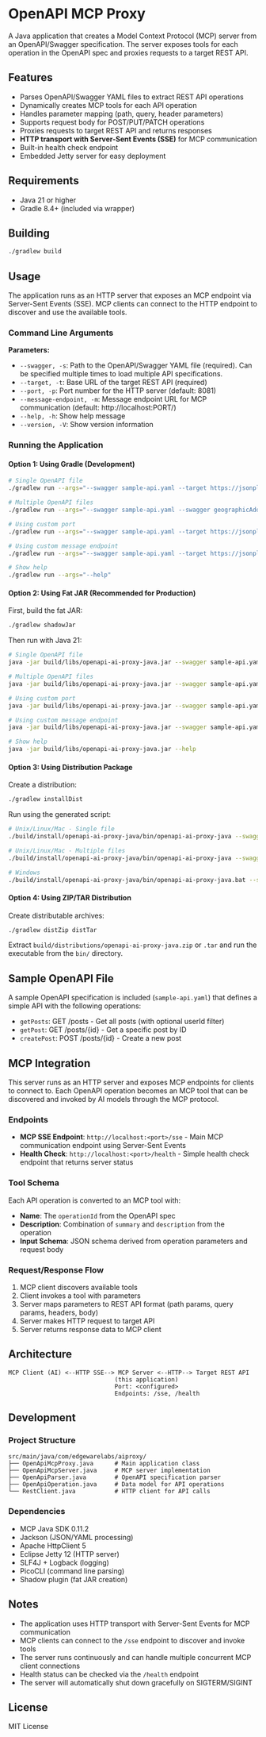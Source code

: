 # OpenAPI MCP Proxy

A Java application that creates a Model Context Protocol (MCP) server from an OpenAPI/Swagger specification. The server exposes tools for each operation in the OpenAPI spec and proxies requests to a target REST API.

## Features

- Parses OpenAPI/Swagger YAML files to extract REST API operations
- Dynamically creates MCP tools for each API operation
- Handles parameter mapping (path, query, header parameters)
- Supports request body for POST/PUT/PATCH operations
- Proxies requests to target REST API and returns responses
- **HTTP transport with Server-Sent Events (SSE)** for MCP communication
- Built-in health check endpoint
- Embedded Jetty server for easy deployment

## Requirements

- Java 21 or higher
- Gradle 8.4+ (included via wrapper)

## Building

```bash
./gradlew build
```

## Usage

The application runs as an HTTP server that exposes an MCP endpoint via Server-Sent Events (SSE). MCP clients can connect to the HTTP endpoint to discover and use the available tools.

### Command Line Arguments

**Parameters:**
- `--swagger, -s`: Path to the OpenAPI/Swagger YAML file (required). Can be specified multiple times to load multiple API specifications.
- `--target, -t`: Base URL of the target REST API (required) 
- `--port, -p`: Port number for the HTTP server (default: 8081)
- `--message-endpoint, -m`: Message endpoint URL for MCP communication (default: http://localhost:PORT/)
- `--help, -h`: Show help message
- `--version, -V`: Show version information

### Running the Application

#### Option 1: Using Gradle (Development)

```bash
# Single OpenAPI file
./gradlew run --args="--swagger sample-api.yaml --target https://jsonplaceholder.typicode.com"

# Multiple OpenAPI files
./gradlew run --args="--swagger sample-api.yaml --swagger geographicAddressManagement.api.yaml --target https://jsonplaceholder.typicode.com"

# Using custom port
./gradlew run --args="--swagger sample-api.yaml --target https://jsonplaceholder.typicode.com --port 9090"

# Using custom message endpoint
./gradlew run --args="--swagger sample-api.yaml --target https://jsonplaceholder.typicode.com --message-endpoint https://example.com/mcp/"

# Show help
./gradlew run --args="--help"
```

#### Option 2: Using Fat JAR (Recommended for Production)

First, build the fat JAR:
```bash
./gradlew shadowJar
```

Then run with Java 21:
```bash
# Single OpenAPI file
java -jar build/libs/openapi-ai-proxy-java.jar --swagger sample-api.yaml --target https://jsonplaceholder.typicode.com

# Multiple OpenAPI files
java -jar build/libs/openapi-ai-proxy-java.jar --swagger sample-api.yaml --swagger geographicAddressManagement.api.yaml --target https://jsonplaceholder.typicode.com

# Using custom port
java -jar build/libs/openapi-ai-proxy-java.jar --swagger sample-api.yaml --target https://jsonplaceholder.typicode.com --port 9090

# Using custom message endpoint
java -jar build/libs/openapi-ai-proxy-java.jar --swagger sample-api.yaml --target https://jsonplaceholder.typicode.com --message-endpoint https://example.com/mcp/

# Show help
java -jar build/libs/openapi-ai-proxy-java.jar --help
```

#### Option 3: Using Distribution Package

Create a distribution:
```bash
./gradlew installDist
```

Run using the generated script:
```bash
# Unix/Linux/Mac - Single file
./build/install/openapi-ai-proxy-java/bin/openapi-ai-proxy-java --swagger sample-api.yaml --target https://jsonplaceholder.typicode.com

# Unix/Linux/Mac - Multiple files
./build/install/openapi-ai-proxy-java/bin/openapi-ai-proxy-java --swagger sample-api.yaml --swagger geographicAddressManagement.api.yaml --target https://jsonplaceholder.typicode.com

# Windows
./build/install/openapi-ai-proxy-java/bin/openapi-ai-proxy-java.bat --swagger sample-api.yaml --target https://jsonplaceholder.typicode.com
```

#### Option 4: Using ZIP/TAR Distribution

Create distributable archives:
```bash
./gradlew distZip distTar
```

Extract `build/distributions/openapi-ai-proxy-java.zip` or `.tar` and run the executable from the `bin/` directory.

## Sample OpenAPI File

A sample OpenAPI specification is included (`sample-api.yaml`) that defines a simple API with the following operations:

- `getPosts`: GET /posts - Get all posts (with optional userId filter)
- `getPost`: GET /posts/{id} - Get a specific post by ID
- `createPost`: POST /posts/{id} - Create a new post

## MCP Integration

This server runs as an HTTP server and exposes MCP endpoints for clients to connect to. Each OpenAPI operation becomes an MCP tool that can be discovered and invoked by AI models through the MCP protocol.

### Endpoints

- **MCP SSE Endpoint**: `http://localhost:<port>/sse` - Main MCP communication endpoint using Server-Sent Events
- **Health Check**: `http://localhost:<port>/health` - Simple health check endpoint that returns server status

### Tool Schema

Each API operation is converted to an MCP tool with:
- **Name**: The `operationId` from the OpenAPI spec
- **Description**: Combination of `summary` and `description` from the operation
- **Input Schema**: JSON schema derived from operation parameters and request body

### Request/Response Flow

1. MCP client discovers available tools
2. Client invokes a tool with parameters  
3. Server maps parameters to REST API format (path params, query params, headers, body)
4. Server makes HTTP request to target API
5. Server returns response data to MCP client

## Architecture

```
MCP Client (AI) <--HTTP SSE--> MCP Server <--HTTP--> Target REST API
                              (this application)
                              Port: <configured>
                              Endpoints: /sse, /health
```

## Development

### Project Structure

```
src/main/java/com/edgewarelabs/aiproxy/
├── OpenApiMcpProxy.java      # Main application class
├── OpenApiMcpServer.java     # MCP server implementation  
├── OpenApiParser.java        # OpenAPI specification parser
├── OpenApiOperation.java     # Data model for API operations
└── RestClient.java           # HTTP client for API calls
```

### Dependencies

- MCP Java SDK 0.11.2
- Jackson (JSON/YAML processing)
- Apache HttpClient 5
- Eclipse Jetty 12 (HTTP server)
- SLF4J + Logback (logging)
- PicoCLI (command line parsing)
- Shadow plugin (fat JAR creation)

## Notes

- The application uses HTTP transport with Server-Sent Events for MCP communication
- MCP clients can connect to the `/sse` endpoint to discover and invoke tools
- The server runs continuously and can handle multiple concurrent MCP client connections
- Health status can be checked via the `/health` endpoint
- The server will automatically shut down gracefully on SIGTERM/SIGINT

## License

MIT License